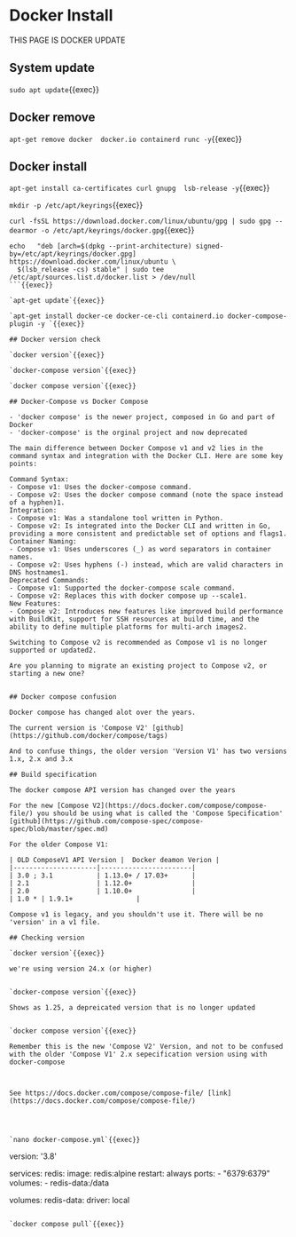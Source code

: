 
# Docker Install

THIS PAGE IS DOCKER UPDATE


## System update

`sudo apt update`{{exec}}

## Docker remove

`apt-get remove docker  docker.io containerd runc -y`{{exec}}

## Docker install

`apt-get install ca-certificates curl gnupg  lsb-release -y`{{exec}}

`mkdir -p /etc/apt/keyrings`{{exec}}

`curl -fsSL https://download.docker.com/linux/ubuntu/gpg | sudo gpg --dearmor -o /etc/apt/keyrings/docker.gpg`{{exec}}

```
echo   "deb [arch=$(dpkg --print-architecture) signed-by=/etc/apt/keyrings/docker.gpg] https://download.docker.com/linux/ubuntu \
  $(lsb_release -cs) stable" | sudo tee /etc/apt/sources.list.d/docker.list > /dev/null
```{{exec}}

`apt-get update`{{exec}}

`apt-get install docker-ce docker-ce-cli containerd.io docker-compose-plugin -y `{{exec}}

## Docker version check

`docker version`{{exec}}

`docker-compose version`{{exec}}

`docker compose version`{{exec}}

## Docker-Compose vs Docker Compose

- 'docker compose' is the newer project, composed in Go and part of Docker
- 'docker-compose' is the orginal project and now deprecated

The main difference between Docker Compose v1 and v2 lies in the command syntax and integration with the Docker CLI. Here are some key points:

Command Syntax:
- Compose v1: Uses the docker-compose command.
- Compose v2: Uses the docker compose command (note the space instead of a hyphen)1.
Integration:
- Compose v1: Was a standalone tool written in Python.
- Compose v2: Is integrated into the Docker CLI and written in Go, providing a more consistent and predictable set of options and flags1.
Container Naming:
- Compose v1: Uses underscores (_) as word separators in container names.
- Compose v2: Uses hyphens (-) instead, which are valid characters in DNS hostnames1.
Deprecated Commands:
- Compose v1: Supported the docker-compose scale command.
- Compose v2: Replaces this with docker compose up --scale1.
New Features:
- Compose v2: Introduces new features like improved build performance with BuildKit, support for SSH resources at build time, and the ability to define multiple platforms for multi-arch images2.

Switching to Compose v2 is recommended as Compose v1 is no longer supported or updated2.

Are you planning to migrate an existing project to Compose v2, or starting a new one?


## Docker compose confusion

Docker compose has changed alot over the years.

The current version is 'Compose V2' [github](https://github.com/docker/compose/tags)

And to confuse things, the older version 'Version V1' has two versions 1.x, 2.x and 3.x

## Build specification

The docker compose API version has changed over the years

For the new [Compose V2](https://docs.docker.com/compose/compose-file/) you should be using what is called the 'Compose Specification' [github](https://github.com/compose-spec/compose-spec/blob/master/spec.md)

For the older Compose V1:

| OLD ComposeV1 API Version |  Docker deamon Verion |
|---------------------|-----------------------|
| 3.0 ; 3.1           | 1.13.0+ / 17.03+      |
| 2.1                 | 1.12.0+               |
| 2.0                 | 1.10.0+               |
| 1.0 * | 1.9.1+                |

Compose v1 is legacy, and you shouldn't use it. There will be no 'version' in a v1 file.

## Checking version

`docker version`{{exec}}

we're using version 24.x (or higher)


`docker-compose version`{{exec}}

Shows as 1.25, a depreicated version that is no longer updated


`docker compose version`{{exec}}

Remember this is the new 'Compose V2' Version, and not to be confused with the older 'Compose V1' 2.x sepecification version using with docker-compose



See https://docs.docker.com/compose/compose-file/ [link](https://docs.docker.com/compose/compose-file/)




`nano docker-compose.yml`{{exec}}

```
version: '3.8'

services:
  redis:
    image: redis:alpine
    restart: always
    ports:
      - "6379:6379"
    volumes:
      - redis-data:/data

volumes:
  redis-data:
    driver: local

```{{copy}}

`docker compose pull`{{exec}}
